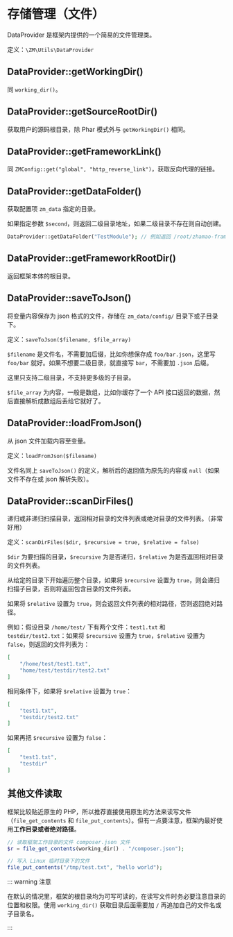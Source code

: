 # 存储管理（文件）

DataProvider 是框架内提供的一个简易的文件管理类。

定义：`\ZM\Utils\DataProvider`

## DataProvider::getWorkingDir()

同 `working_dir()`。

## DataProvider::getSourceRootDir()

获取用户的源码根目录，除 Phar 模式外与 `getWorkingDir()` 相同。

## DataProvider::getFrameworkLink()

同 `ZMConfig::get("global", "http_reverse_link")`，获取反向代理的链接。

## DataProvider::getDataFolder()

获取配置项 `zm_data` 指定的目录。

如果指定参数 `$second`，则返回二级目录地址，如果二级目录不存在则自动创建。

```php
DataProvider::getDataFolder("TestModule"); // 例如返回 /root/zhamao-framework/zm_data/TestModule/
```

## DataProvider::getFrameworkRootDir()

返回框架本体的根目录。

## DataProvider::saveToJson()

将变量内容保存为 json 格式的文件，存储在 `zm_data/config/` 目录下或子目录下。

定义：`saveToJson($filename, $file_array)`

`$filename` 是文件名，不需要加后缀，比如你想保存成 `foo/bar.json`，这里写 `foo/bar` 就好。如果不想要二级目录，就直接写 `bar`，不需要加 `.json` 后缀。

这里只支持二级目录，不支持更多级的子目录。

`$file_array` 为内容，一般是数组，比如你缓存了一个 API 接口返回的数据，然后直接解析成数组后丢给它就好了。

## DataProvider::loadFromJson()

从 json 文件加载内容至变量。

定义：`loadFromJson($filename)`

文件名同上 `saveToJson()` 的定义，解析后的返回值为原先的内容或 `null`（如果文件不存在或 json 解析失败）。

## DataProvider::scanDirFiles()

递归或非递归扫描目录，返回相对目录的文件列表或绝对目录的文件列表。（非常好用）

定义：`scanDirFiles($dir, $recursive = true, $relative = false)`

`$dir` 为要扫描的目录，`$recursive` 为是否递归，`$relative` 为是否返回相对目录的文件列表。

从给定的目录下开始遍历整个目录，如果将 `$recursive` 设置为 `true`，则会递归扫描子目录，否则将返回包含目录的文件列表。

如果将 `$relative` 设置为 `true`，则会返回文件列表的相对路径，否则返回绝对路径。

例如：假设目录 `/home/test/` 下有两个文件：`test1.txt` 和 `testdir/test2.txt`：如果将 `$recursive` 设置为 `true`，`$relative` 设置为 `false`，则返回的文件列表为：

```json
[
    "/home/test/test1.txt",
    "home/test/testdir/test2.txt"
]
```

相同条件下，如果将 `$relative` 设置为 `true`：

```json
[
    "test1.txt",
    "testdir/test2.txt"
]
```

如果再把 `$recursive` 设置为 `false`：

```json
[
    "test1.txt",
    "testdir"
]
```

## 其他文件读取

框架比较贴近原生的 PHP，所以推荐直接使用原生的方法来读写文件（`file_get_contents` 和 `file_put_contents`）。但有一点要注意，框架内最好使用**工作目录或者绝对路径**。

```php
// 读取框架工作目录的文件 composer.json 文件
$r = file_get_contents(working_dir() . "/composer.json");

// 写入 Linux 临时目录下的文件
file_put_contents("/tmp/test.txt", "hello world");
```

::: warning 注意

在默认的情况里，框架的根目录均为可写可读的，在读写文件时务必要注意目录的位置和权限。使用 `working_dir()` 获取目录后面需要加 `/` 再追加自己的文件名或子目录名。

:::
